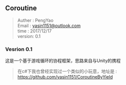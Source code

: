 ##  Coroutine

>   Auther : PengYao    
    Email  : yasin1151@outlook.com  
    time   : 2017/12/17  
    version: 0.1


### Vesrion 0.1

这是一个基于游戏循环的协程框架，思路来自与Unity的携程


> 在c#下我也曾经实现过一个类似的小玩意，地址是 : https://github.com/yasin1151/CoroutineByYield